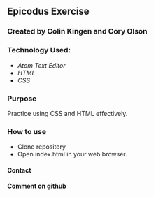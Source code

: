 ## Epicodus Exercise


### Created by Colin Kingen and Cory Olson

### Technology Used:
* _Atom Text Editor_
* _HTML_
* _CSS_

### Purpose

Practice using CSS and HTML effectively.

### How to use
* Clone repository
* Open index.html in your web browser.

#### Contact
#### Comment on github

